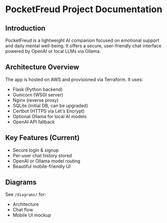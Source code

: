# PocketFreud Project Documentation

## Introduction

PocketFreud is a lightweight AI companion focused on emotional support and daily mental well-being. It offers a secure, user-friendly chat interface powered by OpenAI or local LLMs via Ollama.

## Architecture Overview

The app is hosted on AWS and provisioned via Terraform. It uses:

- Flask (Python backend)
- Gunicorn (WSGI server)
- Nginx (reverse proxy)
- SQLite (initial DB, can be upgraded)
- Certbot (HTTPS via Let's Encrypt)
- Optional Ollama for local AI models
- OpenAI API fallback

## Key Features (Current)

- Secure login & signup
- Per-user chat history stored
- OpenAI or Ollama model routing
- Beautiful mobile-friendly UI

## Diagrams

See `/diagrams/` for:
- Architecture
- Chat flow
- Mobile UI mockup

